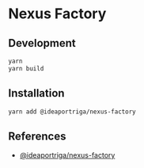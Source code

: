 # Nexus Factory

## Development

```bash
yarn
yarn build
```

## Installation

```bash
yarn add @ideaportriga/nexus-factory
```

## References

- [@ideaportriga/nexus-factory][1]

[1]: (https://www.npmjs.com/package/@ideaportriga/nexus-factory)
